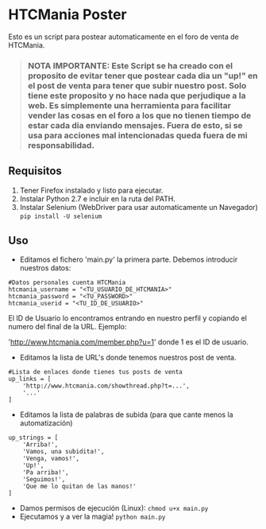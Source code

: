 # HTCMania Poster

Esto es un script para postear automaticamente en el foro de venta de HTCMania. 

> ### NOTA IMPORTANTE: Este Script se ha creado con el proposito de evitar tener que postear cada dia un "up!" en el post de venta para tener que subir nuestro post. Solo tiene este proposito y no hace nada que perjudique a la web. Es simplemente una herramienta para facilitar vender las cosas en el foro a los que no tienen tiempo de estar cada dia enviando mensajes. Fuera de esto, si se usa para acciones mal intencionadas queda fuera de mi responsabilidad. 

## Requisitos

1. Tener Firefox instalado y listo para ejecutar.
2. Instalar Python 2.7 e incluir en la ruta del PATH.
3. Instalar Selenium (WebDriver para usar automaticamente un Navegador) ```pip install -U selenium```

## Uso

* Editamos el fichero 'main.py' la primera parte. Debemos introducir nuestros datos:

```
#Datos personales cuenta HTCMania
htcmania_username = "<TU_USUARIO_DE_HTCMANIA>"
htcmania_password = "<TU_PASSWORD>"
htcmania_userid = "<TU_ID_DE_USUARIO>"
```
El ID de Usuario lo encontramos entrando en nuestro perfil y copiando el numero del final de la URL. Ejemplo:

'http://www.htcmania.com/member.php?u=1' donde 1 es el ID de usuario.

* Editamos la lista de URL's donde tenemos nuestros post de venta.
```
#Lista de enlaces donde tienes tus posts de venta
up_links = [
    'http://www.htcmania.com/showthread.php?t=...',
    '...'
]
```
* Editamos la lista de palabras de subida (para que cante menos la automatización)
```
up_strings = [
    'Arriba!',
    'Vamos, una subidita!',
    'Venga, vamos!',
    'Up!',
    'Pa arriba!',
    'Seguimos!',
    'Que me lo quitan de las manos!'
]
```
* Damos permisos de ejecución (Linux): ```chmod u+x main.py```
* Ejecutamos y a ver la magia!  ```python main.py```
